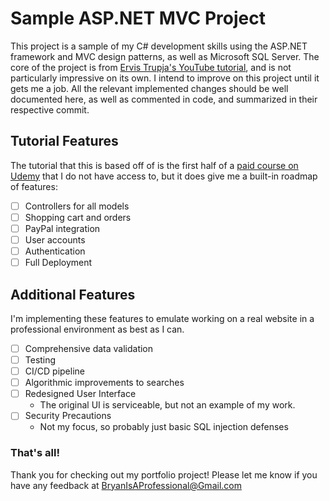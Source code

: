 # Sample ASP.NET MVC Project

This project is a sample of my C# development skills using the ASP.NET framework and MVC design patterns, as well as Microsoft SQL Server. The core of the project is from [Ervis Trupja's YouTube tutorial](https://www.youtube.com/watch?v=QBkA5_DaasQ&list=PL2Q8rFbm-4ruTcZY39MNOsEu4p76HQ5VX), and is not particularly impressive on its own. I intend to improve on this project until it gets me a job. All the relevant implemented changes should be well documented here, as well as commented in code, and summarized in their respective commit.

## Tutorial Features

The tutorial that this is based off of is the first half of a [paid course on Udemy](https://www.udemy.com/course/complete-ecommerce-aspnet-mvc-application/?referralCode=51D745ED2E5C66DB498F) that I do not have access to, but it does give me a built-in roadmap of features:

 - [ ] Controllers for all models
 - [ ] Shopping cart and orders
 - [ ] PayPal integration
 - [ ] User accounts
 - [ ] Authentication
 - [ ] Full Deployment

## Additional Features

I'm implementing these features to emulate working on a real website in a professional environment as best as I can.

 - [ ] Comprehensive data validation
 - [ ] Testing
 - [ ] CI/CD pipeline
 - [ ] Algorithmic improvements to searches
 - [ ] Redesigned User Interface
    - The original UI is serviceable, but not an example of my work.
 - [ ] Security Precautions
    - Not my focus, so probably just basic SQL injection defenses


### That's all!
Thank you for checking out my portfolio project! Please let me know if you have any feedback at BryanIsAProfessional@Gmail.com
